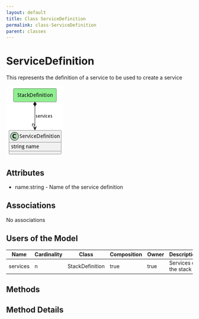 ```yaml
---
layout: default
title: Class ServiceDefinition
permalink: class-ServiceDefinition
parent: classes
---
```


# ServiceDefinition

This represents the definition of a service to be used to create a service

![Logical Diagram](./logical.png)

## Attributes

* name:string - Name of the service definition


## Associations

No associations



## Users of the Model

| Name | Cardinality | Class | Composition | Owner | Description |
| --- | --- | --- | --- | --- | --- |
| services | n | StackDefinition | true | true | Services of the stack |





## Methods


<h2>Method Details</h2>
    

